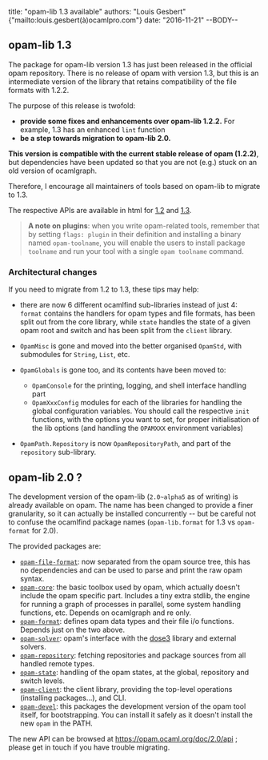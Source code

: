 title: "opam-lib 1.3 available"
authors: "Louis Gesbert" {"mailto:louis.gesbert(à)ocamlpro.com"}
date: "2016-11-21"
--BODY--

<style type="text/css"><!--
  .opam {font-family: Tahoma,Verdana,sans-serif; font-size: 110%; font-weight: lighter; line-height: 90.9%}
--></style>

## opam-lib 1.3

The package for opam-lib version 1.3 has just been released in the official
<span class="opam">opam</span> repository. There is no release of <span
class="opam">opam</span> with version 1.3, but this is an intermediate version
of the library that retains compatibility of the file formats with 1.2.2.

The purpose of this release is twofold:

- **provide some fixes and enhancements over opam-lib 1.2.2.** For example, 1.3
  has an enhanced `lint` function
- **be a step towards migration to opam-lib 2.0.**

**This version is compatible with the current stable release of opam (1.2.2)**,
but dependencies have been updated so that you are not (e.g.) stuck on an old
version of ocamlgraph.

Therefore, I encourage all maintainers of tools based on opam-lib to migrate to
1.3.

The respective APIs are available in html for
[1.2](https://opam.ocaml.org/doc/1.2/api) and [1.3](https://opam.ocaml.org/doc/1.3/api).

> **A note on plugins**: when you write opam-related tools, remember that by
> setting `flags: plugin` in their definition and installing a binary named
> `opam-toolname`, you will enable the users to install package `toolname` and
> run your tool with a single `opam toolname` command.

### Architectural changes

If you need to migrate from 1.2 to 1.3, these tips may help:

- there are now 6 different ocamlfind sub-libraries instead of just 4: `format`
  contains the handlers for opam types and file formats, has been split out from
  the core library, while `state` handles the state of a given opam root and
  switch and has been split from the `client` library.

- `OpamMisc` is gone and moved into the better organised `OpamStd`, with
  submodules for `String`, `List`, etc.

- `OpamGlobals` is gone too, and its contents have been moved to:
  - `OpamConsole` for the printing, logging, and shell interface handling part
  - `OpamXxxConfig` modules for each of the libraries for handling the global
    configuration variables. You should call the respective `init` functions,
    with the options you want to set, for proper initialisation of the lib
    options (and handling the `OPAMXXX` environment variables)

- `OpamPath.Repository` is now `OpamRepositoryPath`, and part of the
  `repository` sub-library.


## opam-lib 2.0 ?

The development version of the opam-lib (`2.0~alpha5` as of writing) is already
available on opam. The name has been changed to provide a finer granularity, so
it can actually be installed concurrently -- but be careful not to confuse the
ocamlfind package names (`opam-lib.format` for 1.3 vs `opam-format` for 2.0).

The provided packages are:

- [`opam-file-format`](https://opam.ocaml.org/packages/opam-file-format): now
  separated from the opam source tree, this has no dependencies and can be used
  to parse and print the raw opam syntax.
- [`opam-core`](https://opam.ocaml.org/packages/opam-core): the basic toolbox
  used by opam, which actually doesn't include the opam specific part. Includes
  a tiny extra stdlib, the engine for running a graph of processes in parallel,
  some system handling functions, etc. Depends on ocamlgraph and re only.
- [`opam-format`](https://opam.ocaml.org/packages/opam-format): defines opam
  data types and their file i/o functions. Depends just on the two above.
- [`opam-solver`](https://opam.ocaml.org/packages/opam-core): opam's interface
  with the [dose3](https://opam.ocaml.org/packages/dose3) library and external
  solvers.
- [`opam-repository`](https://opam.ocaml.org/packages/opam-repository): fetching
  repositories and package sources from all handled remote types.
- [`opam-state`](https://opam.ocaml.org/packages/opam-state): handling of the
  opam states, at the global, repository and switch levels.
- [`opam-client`](https://opam.ocaml.org/packages/opam-client): the client
  library, providing the top-level operations (installing packages...), and CLI.
- [`opam-devel`](https://opam.ocaml.org/packages/opam-devel): this packages the
  development version of the opam tool itself, for bootstrapping. You can
  install it safely as it doesn't install the new `opam` in the PATH.

The new API can be browsed at https://opam.ocaml.org/doc/2.0/api ;
please get in touch if you have trouble migrating.
